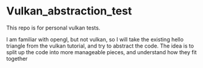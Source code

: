# Vulkan_abstraction_test
This repo is for personal vulkan tests.

I am familiar with opengl, but not vulkan, so I will take the existing hello triangle from the vulkan tutorial, and try to abstract the code. The idea is to split up the code into more manageable pieces, and understand how they fit together  
